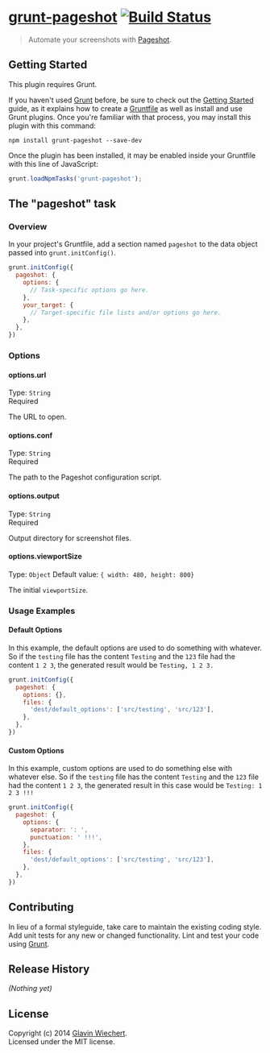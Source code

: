 # [grunt-pageshot](https://github.com/Glavin001/grunt-pageshot) [![Build Status](https://travis-ci.org/Glavin001/grunt-pageshot.svg?branch=master)](https://travis-ci.org/Glavin001/grunt-pageshot)

> Automate your screenshots with [Pageshot](https://github.com/Glavin001/pageshot).

## Getting Started
This plugin requires Grunt.

If you haven't used [Grunt](http://gruntjs.com/) before, be sure to check out the [Getting Started](http://gruntjs.com/getting-started) guide, as it explains how to create a [Gruntfile](http://gruntjs.com/sample-gruntfile) as well as install and use Grunt plugins. Once you're familiar with that process, you may install this plugin with this command:

```shell
npm install grunt-pageshot --save-dev
```

Once the plugin has been installed, it may be enabled inside your Gruntfile with this line of JavaScript:

```js
grunt.loadNpmTasks('grunt-pageshot');
```

## The "pageshot" task

### Overview
In your project's Gruntfile, add a section named `pageshot` to the data object passed into `grunt.initConfig()`.

```js
grunt.initConfig({
  pageshot: {
    options: {
      // Task-specific options go here.
    },
    your_target: {
      // Target-specific file lists and/or options go here.
    },
  },
})
```

### Options

#### options.url
Type: `String`  
Required  

The URL to open.

#### options.conf
Type: `String`  
Required  

The path to the Pageshot configuration script.

#### options.output
Type: `String`  
Required  

Output directory for screenshot files.

#### options.viewportSize
Type: `Object`
Default value: `{ width: 480, height: 800}`

The initial `viewportSize`.

### Usage Examples

#### Default Options
In this example, the default options are used to do something with whatever. So if the `testing` file has the content `Testing` and the `123` file had the content `1 2 3`, the generated result would be `Testing, 1 2 3.`

```js
grunt.initConfig({
  pageshot: {
    options: {},
    files: {
      'dest/default_options': ['src/testing', 'src/123'],
    },
  },
})
```

#### Custom Options
In this example, custom options are used to do something else with whatever else. So if the `testing` file has the content `Testing` and the `123` file had the content `1 2 3`, the generated result in this case would be `Testing: 1 2 3 !!!`

```js
grunt.initConfig({
  pageshot: {
    options: {
      separator: ': ',
      punctuation: ' !!!',
    },
    files: {
      'dest/default_options': ['src/testing', 'src/123'],
    },
  },
})
```

## Contributing
In lieu of a formal styleguide, take care to maintain the existing coding style. Add unit tests for any new or changed functionality. Lint and test your code using [Grunt](http://gruntjs.com/).

## Release History
_(Nothing yet)_

## License
Copyright (c) 2014 [Glavin Wiechert](https://github.com/Glavin001).  
Licensed under the MIT license.
